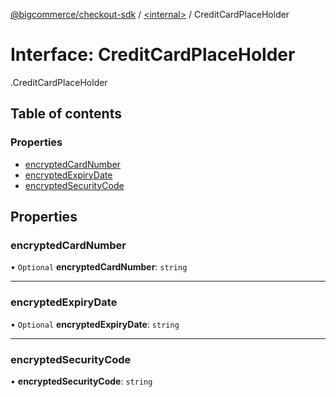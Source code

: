 [@bigcommerce/checkout-sdk](../README.md) / [<internal\>](../modules/internal_.md) / CreditCardPlaceHolder

# Interface: CreditCardPlaceHolder

[<internal>](../modules/internal_.md).CreditCardPlaceHolder

## Table of contents

### Properties

- [encryptedCardNumber](internal_.CreditCardPlaceHolder.md#encryptedcardnumber)
- [encryptedExpiryDate](internal_.CreditCardPlaceHolder.md#encryptedexpirydate)
- [encryptedSecurityCode](internal_.CreditCardPlaceHolder.md#encryptedsecuritycode)

## Properties

### encryptedCardNumber

• `Optional` **encryptedCardNumber**: `string`

___

### encryptedExpiryDate

• `Optional` **encryptedExpiryDate**: `string`

___

### encryptedSecurityCode

• **encryptedSecurityCode**: `string`
